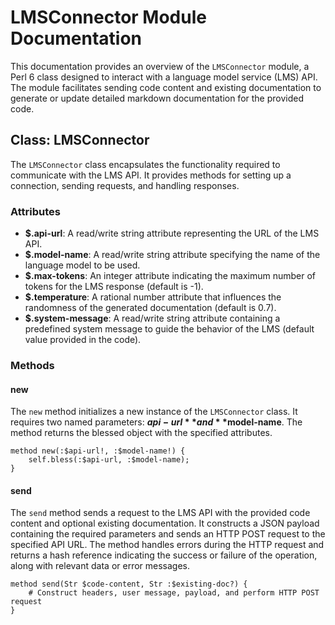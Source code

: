 
# LMSConnector Module Documentation

This documentation provides an overview of the `LMSConnector` module, a Perl 6 class designed to interact with a language model service (LMS) API. The module facilitates sending code content and existing documentation to generate or update detailed markdown documentation for the provided code.

## Class: LMSConnector

The `LMSConnector` class encapsulates the functionality required to communicate with the LMS API. It provides methods for setting up a connection, sending requests, and handling responses.

### Attributes

- **$.api-url**: A read/write string attribute representing the URL of the LMS API.
- **$.model-name**: A read/write string attribute specifying the name of the language model to be used.
- **$.max-tokens**: An integer attribute indicating the maximum number of tokens for the LMS response (default is -1).
- **$.temperature**: A rational number attribute that influences the randomness of the generated documentation (default is 0.7).
- **$.system-message**: A read/write string attribute containing a predefined system message to guide the behavior of the LMS (default value provided in the code).

### Methods

#### new

The `new` method initializes a new instance of the `LMSConnector` class. It requires two named parameters: **$api-url** and **$model-name**. The method returns the blessed object with the specified attributes.

```perl6
method new(:$api-url!, :$model-name!) {
    self.bless(:$api-url, :$model-name);
}
```

#### send

The `send` method sends a request to the LMS API with the provided code content and optional existing documentation. It constructs a JSON payload containing the required parameters and sends an HTTP POST request to the specified API URL. The method handles errors during the HTTP request and returns a hash reference indicating the success or failure of the operation, along with relevant data or error messages.

```perl6
method send(Str $code-content, Str :$existing-doc?) {
    # Construct headers, user message, payload, and perform HTTP POST request
}
```